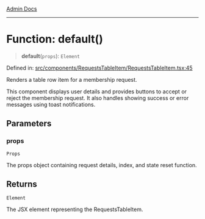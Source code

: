 [Admin Docs](/)

***

# Function: default()

> **default**(`props`): `Element`

Defined in: [src/components/RequestsTableItem/RequestsTableItem.tsx:45](https://github.com/syedali237/talawa-admin/blob/dd4a08e622d0fa38bcf9758a530e8cdf917dbac8/src/components/RequestsTableItem/RequestsTableItem.tsx#L45)

Renders a table row item for a membership request.

This component displays user details and provides buttons to accept or reject
the membership request. It also handles showing success or error messages using
toast notifications.

## Parameters

### props

`Props`

The props object containing request details, index, and state reset function.

## Returns

`Element`

The JSX element representing the RequestsTableItem.
